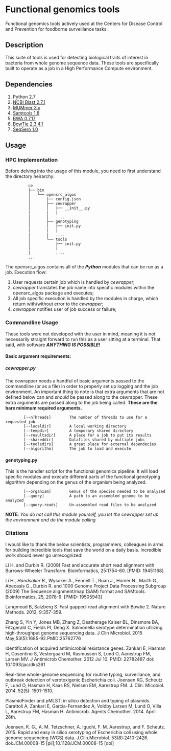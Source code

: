 # Functional genomics tools

Functional genomics tools actively used at the Centers for Disease Control and Prevention for foodborne surveillance tasks.

## Description
This suite of tools is used for detecting biological traits of interest in bacteria from whole genome sequence data. These tools are specifically built to operate as a job in a High Performance Compute environment.

## Dependencies

  1. Python 2.7
  2. [NCBI Blast 2.7.1](ftp://ftp.ncbi.nlm.nih.gov/blast/executables/blast+/LATEST/)
  3. [MUMmer 3.x](https://github.com/garviz/MUMmer)
  4. [Samtools 1.8](https://github.com/samtools/samtools)
  5. [BWA 0.7.17](https://github.com/lh3/bwa)
  6. [BowTie 2.3.4.1](https://github.com/BenLangmead/bowtie2)
  7. [SeqSero 1.0](https://github.com/denglab/SeqSero)

## Usage

### HPC Implementation

Before delving into the usage of this module, you need to first understand the directory heirarchy:

```
          ce
          ├── bin
          │   └── opensrc_algos
          │       ├── config.json
          │       ├── cewrapper
          │       │   ├── __init__.py
          |       |   |
          |       |   ....
          │       ├── genotyping
          │       │   ├── init.py
          |       |   |
          |       |   ....
          │       └── tools
          │           ├── init.py
          |           |
          |           ....
          ...
```

The opensrc_algos contains all of the **_Python_** modules that can be run as a job. Execution flow:
  1. User requests certain job which is handled by _cewrapper_;
  2. _cewrapper_ translates the job name into specific modules within the opensrc_algos package and executes;
  3. All job specific execution is handled by the modules in charge, which return with/without error to the _cewrapper_;
  4. _cewrapper_ notifies user of job success or failure;
  
### Commandline Usage

These tools were not developed with the user in mind, meaning it is not necessarily straight forward to run this as a user sitting at a terminal. That said, with software **_ANYTHING IS POSSIBLE!_**

#### Basic argument requirements:

##### cewrapper.py

The cewrapper needs a handful of basic arguments passed to the commandline (or as a file) in order to properly set up logging and the job environment. An important thing to note is that extra arguments that are not defined below can and _should_ be passed along to the cewrapper. These extra arguments are passed along to the job being called. **These are the bare minimum required arguments.**

```
        [--nThreads]        The number of threads to use for a requested job
        [--localdir]        A local working directory
        [--tempdir]         A temporary shared directory
        [--resultsdir]      A place for a job to put its results
        [--shareddir]       Datafiles shared by multiple jobs
        [--toolsdirs]       A great place for external dependecies
        [--algorithm]       The job to load and execute
```

#### genotyping.py

This is the handler script for the functional genomics pipeline. It will load specific modules and execute different parts of the functional genotyping algorithm depending on the genus of the organism being analyzed.

```
        [--organism]        Genus of the species needed to be analyzed
        [--query]           A path to an assembled genome to be analyzed
        [--query-reads]     Un-assembled read files to be analyzed
```

**NOTE**: _You do not call this module yourself, you let the cewrapper set up the environment and do the module calling_

### Citations

I would like to thank the below scientists, programmers, colleagues in arms for building incredible tools that save the world on a daily basis. Incredible work should never go unrecognized!

Li H. and Durbin R. (2009) Fast and accurate short read alignment with Burrows-Wheeler Transform. Bioinformatics, 25:1754-60. [PMID: 19451168]

Li H.*, Handsaker B.*, Wysoker A., Fennell T., Ruan J., Homer N., Marth G., Abecasis G., Durbin R. and 1000 Genome Project Data Processing Subgroup (2009) The Sequence alignment/map (SAM) format and SAMtools. Bioinformatics, 25, 2078-9. [PMID: 19505943]

Langmead B, Salzberg S. Fast gapped-read alignment with Bowtie 2. Nature Methods. 2012, 9:357-359.

Zhang S, Yin Y, Jones MB, Zhang Z, Deatherage Kaiser BL, Dinsmore BA, Fitzgerald C, Fields PI, Deng X.
Salmonella serotype determination utilizing high-throughput genome sequencing data.
J Clin Microbiol. 2015 May;53(5):1685-92.PMID:25762776

Identification of acquired antimicrobial resistance genes.
Zankari E, Hasman H, Cosentino S, Vestergaard M, Rasmussen S, Lund O, Aarestrup FM, Larsen MV.
J Antimicrob Chemother. 2012 Jul 10.
PMID: 22782487         doi: 10.1093/jac/dks261

Real-time whole-genome sequencing for routine typing, surveillance, and outbreak detection of verotoxigenic Escherichia coli.
Joensen KG, Scheutz F, Lund O, Hasman H, Kaas RS, Nielsen EM, Aarestrup FM.
J. Clin. Micobiol. 2014. 52(5): 1501-1510.

PlasmidFinder and pMLST: in silico detection and typing of plasmids.
Carattoli A, Zankari E, Garcia-Fernandez A, Voldby Larsen M, Lund O, Villa L, Aarestrup FM, Hasman H.
Antimicrob. Agents Chemother. 2014. April 28th.

Joensen, K. G., A. M. Tetzschner, A. Iguchi, F. M. Aarestrup, and F. Scheutz. 2015. Rapid and easy in silico serotyping of Escherichia coli using whole genome sequencing (WGS) data. J.Clin.Microbiol. 53(8):2410-2426. doi:JCM.00008-15 [pii];10.1128/JCM.00008-15 [doi]
